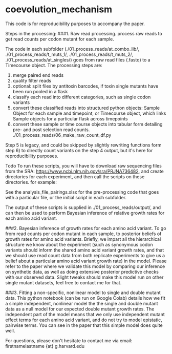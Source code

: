 # coevolution_mechanism

This code is for reproducibility purposes to accompany the paper. 

Steps in the processing:
###1. Raw read processing. 
process raw reads to get read counts per codon mutant for each sample. 

The code in each subfolder (./01_process_reads/at_combo_lib/, ./01_process_reads/t_muts_1/, ./01_process_reads/t_muts_2/, ./01_process_reads/at_singles/) goes from raw read files (.fastq) to a Timecourse object.
The processing steps are:
1) merge paired end reads
2) quality filter reads
3) optional: split files by antitoxin barcodes, if toxin single mutants have been run pooled in a flask
4) classify each read into different categories, such as single codon variants
5) convert these classified reads into structured python objects: Sample Object for each sample and timepoint, or Timecourse object, which links Sample objects for a particular flask across timepoints
6) convert these sample or time course objects into tabular form detailing pre- and post selection read counts. ./01_process_reads/06_make_raw_count_df.py 

Step 5 is legacy, and could be skipped by slightly rewriting functions form step 6) to directly count variants on the step 4 output, but it's here for reproducibility purposes.

Todo To run these scripts, you will have to download raw sequencing files from the SRA: https://www.ncbi.nlm.nih.gov/sra/PRJNA736482, and create directories for each experiment, and then call the scripts on these directories.
for example:

See the analysis_file_pairings.xlsx for the pre-processing code that goes with a particular file, or the initial script in each subfolder.

The output of these scripts is supplied in ./01_process_reads/output/, and can then be used to perform Bayesian inference of relative growth rates for each amino acid variant.

###2. Bayesian inference of growth rates for each amino acid variant.
To go from read counts per codon mutant in each sample, to posterior beliefs of growth rates for amino acid variants.
Briefly, we impart all the hierarchical structure we know about the experiment (such as synonymous codon variants should inform the shared amino acid variant growth rates, and that we should use read count data from both replicate experiments to give us a belief about a particular amino acid variant growth rate) in the model.
Please refer to the paper where we validate this model by comparing our inference on synthetic data, as well as doing extensive posterior predictive checks with our observed data.
Slight tweaks should make this model run on other single mutant datasets, feel free to contact me for that.

###3. Fitting a non-specific, nonlinear model to single and double mutant data. 
This python notebook (can be run on Google Colab) details how we fit a simple independent, nonlinear model the the single and double mutant data as a null model for our expected double mutant growth rates.
The independent part of the model means that we only use independent mutant effect terms for each amino acid variant, and do not try to model epistatic, pairwise terms. You can see in the paper that this simple model does quite well.


For questions, please don't hesitate to contact me via email: firstnamelastname {at} g.harvard.edu
